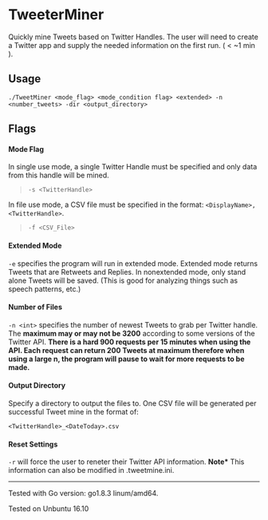 # TweeterMiner

Quickly mine Tweets based on Twitter Handles. The user will need to create a Twitter app and supply the needed information on the first run. ( < ~1 min ). 


## Usage

`./TweetMiner <mode_flag> <mode_condition flag> <extended> -n <number_tweets> -dir <output_directory>`

## Flags

#### Mode Flag

In single use mode, a single Twitter Handle must be specified and only data from this handle will be mined.

> `-s <TwitterHandle>`


In file use mode, a CSV file must be specified in the format: `<DisplayName>,<TwitterHandle>`.

> `-f <CSV_File>` 


#### Extended Mode

`-e` specifies the program will run in extended mode. Extended mode returns Tweets that are Retweets and Replies. In nonextended mode, only stand alone Tweets will be saved. (This is good for analyzing things such as speech patterns, etc.)

#### Number of Files

`-n <int>` specifies the number of newest Tweets to grab per Twitter handle. The __maximum may or may not be 3200__ according to some versions of the Twitter API. __There is a hard 900 requests per 15 minutes when using the API. Each request can return 200 Tweets at maximum therefore when using a large n, the program will pause to wait for more requests to be made.__


#### Output Directory

Specify a directory to output the files to. One CSV file will be generated per successful Tweet mine in the format of: 

`<TwitterHandle>_<DateToday>.csv`

#### Reset Settings

`-r` will force the user to reneter their Twitter API information. __Note*__ This information can also be modified in .tweetmine.ini. 

___

Tested with Go version: go1.8.3 linum/amd64.

Tested on Unbuntu 16.10